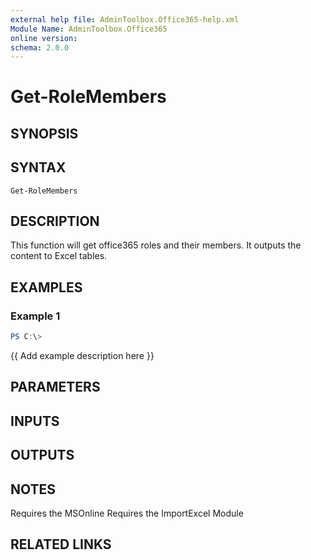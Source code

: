 ```yaml
---
external help file: AdminToolbox.Office365-help.xml
Module Name: AdminToolbox.Office365
online version:
schema: 2.0.0
---
```


# Get-RoleMembers

## SYNOPSIS

## SYNTAX

```
Get-RoleMembers
```

## DESCRIPTION
This function will get office365 roles and their members.
It outputs the content to Excel tables.

## EXAMPLES

### Example 1
```powershell
PS C:\> 
```

{{ Add example description here }}

## PARAMETERS

## INPUTS

## OUTPUTS

## NOTES
Requires the MSOnline
Requires the ImportExcel Module

## RELATED LINKS
